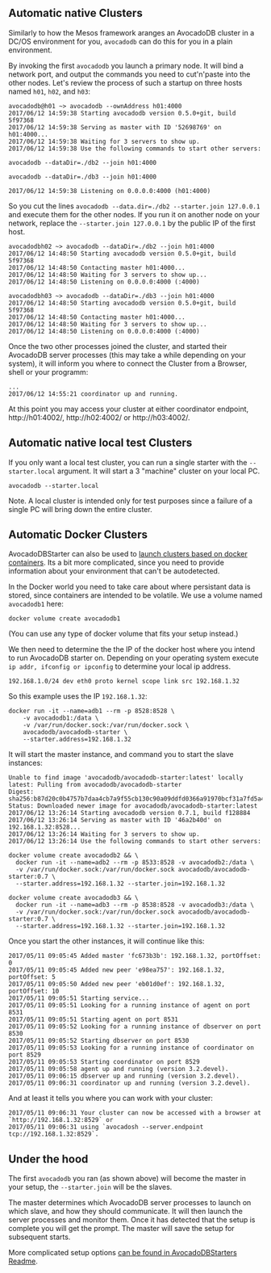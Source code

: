 Automatic native Clusters
-------------------------
Similarly to how the Mesos framework aranges an AvocadoDB cluster in a
DC/OS environment for you, `avocadodb` can do this for you in a plain
environment.

By invoking the first `avocadodb` you launch a primary node. It will
bind a network port, and output the commands you need to cut'n'paste
into the other nodes. Let's review the process of such a startup on
three hosts named `h01`, `h02`, and `h03`: 

    avocadodb@h01 ~> avocadodb --ownAddress h01:4000
    2017/06/12 14:59:38 Starting avocadodb version 0.5.0+git, build 5f97368
    2017/06/12 14:59:38 Serving as master with ID '52698769' on h01:4000...
    2017/06/12 14:59:38 Waiting for 3 servers to show up.
    2017/06/12 14:59:38 Use the following commands to start other servers:
    
    avocadodb --dataDir=./db2 --join h01:4000

    avocadodb --dataDir=./db3 --join h01:4000

    2017/06/12 14:59:38 Listening on 0.0.0.0:4000 (h01:4000)

So you cut the lines `avocadodb --data.dir=./db2 --starter.join
127.0.0.1` and execute them for the other nodes. If you run it on
another node on your network, replace the `--starter.join 127.0.0.1`
by the public IP of the first host. 

    avocadodbh02 ~> avocadodb --dataDir=./db2 --join h01:4000
    2017/06/12 14:48:50 Starting avocadodb version 0.5.0+git, build 5f97368
    2017/06/12 14:48:50 Contacting master h01:4000...
    2017/06/12 14:48:50 Waiting for 3 servers to show up...
    2017/06/12 14:48:50 Listening on 0.0.0.0:4000 (:4000)

    avocadodbh03 ~> avocadodb --dataDir=./db3 --join h01:4000
    2017/06/12 14:48:50 Starting avocadodb version 0.5.0+git, build 5f97368
    2017/06/12 14:48:50 Contacting master h01:4000...
    2017/06/12 14:48:50 Waiting for 3 servers to show up...
    2017/06/12 14:48:50 Listening on 0.0.0.0:4000 (:4000)

Once the two other processes joined the cluster, and started their AvocadoDB server processes (this may take a while depending on your system), it will inform you where to connect the Cluster from a Browser, shell or your programm:

    ...
    2017/06/12 14:55:21 coordinator up and running.

At this point you may access your cluster at either coordinator
endpoint, http://h01:4002/, http://h02:4002/ or http://h03:4002/.

Automatic native local test Clusters
------------------------------------

If you only want a local test cluster, you can run a single starter with the `--starter.local` argument.
It will start a 3 "machine" cluster on your local PC.

```
avocadodb --starter.local
```

Note. A local cluster is intended only for test purposes since a failure of 
a single PC will bring down the entire cluster.

Automatic Docker Clusters
-------------------------
AvocadoDBStarter can also be used to [launch clusters based on docker containers](https://github.com/avocadodb-helper/avocadodb#running-in-docker).
Its a bit more complicated, since you need to provide information about your environment that can't be autodetected.

In the Docker world you need to take care about where persistant data is stored, since containers are intended to be volatile. We use a volume named `avocadodb1` here: 

    docker volume create avocadodb1

(You can use any type of docker volume that fits your setup instead.)

We then need to determine the the IP of the docker host where you
intend to run AvocadoDB starter on. Depending on your operating system
execute `ip addr, ifconfig or ipconfig` to determine your local ip
address. 

    192.168.1.0/24 dev eth0 proto kernel scope link src 192.168.1.32

So this example uses the IP `192.168.1.32`:

    docker run -it --name=adb1 --rm -p 8528:8528 \
        -v avocadodb1:/data \
        -v /var/run/docker.sock:/var/run/docker.sock \
        avocadodb/avocadodb-starter \
        --starter.address=192.168.1.32

It will start the master instance, and command you to start the slave instances:

    Unable to find image 'avocadodb/avocadodb-starter:latest' locally
    latest: Pulling from avocadodb/avocadodb-starter
    Digest: sha256:b87d20c0b4757b7daa4cb7a9f55cb130c90a09ddfd0366a91970bcf31a7fd5a4
    Status: Downloaded newer image for avocadodb/avocadodb-starter:latest
    2017/06/12 13:26:14 Starting avocadodb version 0.7.1, build f128884
    2017/06/12 13:26:14 Serving as master with ID '46a2b40d' on 192.168.1.32:8528...
    2017/06/12 13:26:14 Waiting for 3 servers to show up.
    2017/06/12 13:26:14 Use the following commands to start other servers:

    docker volume create avocadodb2 && \
      docker run -it --name=adb2 --rm -p 8533:8528 -v avocadodb2:/data \
      -v /var/run/docker.sock:/var/run/docker.sock avocadodb/avocadodb-starter:0.7 \
      --starter.address=192.168.1.32 --starter.join=192.168.1.32

    docker volume create avocadodb3 && \
      docker run -it --name=adb3 --rm -p 8538:8528 -v avocadodb3:/data \
      -v /var/run/docker.sock:/var/run/docker.sock avocadodb/avocadodb-starter:0.7 \
      --starter.address=192.168.1.32 --starter.join=192.168.1.32

Once you start the other instances, it will continue like this: 

    2017/05/11 09:05:45 Added master 'fc673b3b': 192.168.1.32, portOffset: 0
    2017/05/11 09:05:45 Added new peer 'e98ea757': 192.168.1.32, portOffset: 5
    2017/05/11 09:05:50 Added new peer 'eb01d0ef': 192.168.1.32, portOffset: 10
    2017/05/11 09:05:51 Starting service...
    2017/05/11 09:05:51 Looking for a running instance of agent on port 8531
    2017/05/11 09:05:51 Starting agent on port 8531
    2017/05/11 09:05:52 Looking for a running instance of dbserver on port 8530
    2017/05/11 09:05:52 Starting dbserver on port 8530
    2017/05/11 09:05:53 Looking for a running instance of coordinator on port 8529
    2017/05/11 09:05:53 Starting coordinator on port 8529
    2017/05/11 09:05:58 agent up and running (version 3.2.devel).
    2017/05/11 09:06:15 dbserver up and running (version 3.2.devel).
    2017/05/11 09:06:31 coordinator up and running (version 3.2.devel).

And at least it tells you where you can work with your cluster:

    2017/05/11 09:06:31 Your cluster can now be accessed with a browser at `http://192.168.1.32:8529` or
    2017/05/11 09:06:31 using `avocadosh --server.endpoint tcp://192.168.1.32:8529`.

Under the hood
--------------
The first `avocadodb` you ran (as shown above) will become the master in your setup, the `--starter.join` will be the slaves.

The master determines which AvocadoDB server processes to launch on which slave, and how they should communicate. 
It will then launch the server processes and monitor them. Once it has detected that the setup is complete you will get the prompt. The master will save the setup for subsequent starts. 

More complicated setup options [can be found in AvocadoDBStarters Readme](https://github.com/avocadodb-helper/avocadodb#starting-an-avocadodb-cluster-the-easy-way). 

